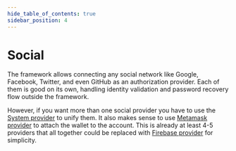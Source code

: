 ```yaml
---
hide_table_of_contents: true
sidebar_position: 4
---
```


# Social

The framework allows connecting any social network like Google, Facebook, Twitter, and even GitHub as an authorization
provider. Each of them is good on its own, handling identity validation and password recovery flow outside the framework.

However, if you want more than one social provider you have to use
the [System provider](/api/miscellaneous/authorization/system/) to unify them. It also makes sense to
use [Metamask provider](/api/miscellaneous/authorization/metamask/) to attach the wallet to the account.
This is already at least 4-5 providers that all together could be replaced
with [Firebase provider](/api/miscellaneous/authorization/firebase/) for simplicity.


